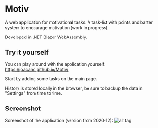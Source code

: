 # Motiv

A web application for motivational tasks. A task-list with points and barter system to encourage motivation (work in progress).

Developed in .NET Blazor WebAssembly.

## Try it yourself
You can play around with the application yourself:
https://joacand.github.io/Motiv/

Start by adding some tasks on the main page.

History is stored locally in the browser, be sure to backup the data in "Settings" from time to time.

## Screenshot

Screenshot of the application (version from 2020-12):
![alt tag](https://i.imgur.com/zOBLN0z.png "Example of the application")
